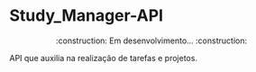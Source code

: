 # Study_Manager-API

<p align="center">:construction: Em desenvolvimento... :construction:</p>

API que auxilia na realização de tarefas e projetos.
